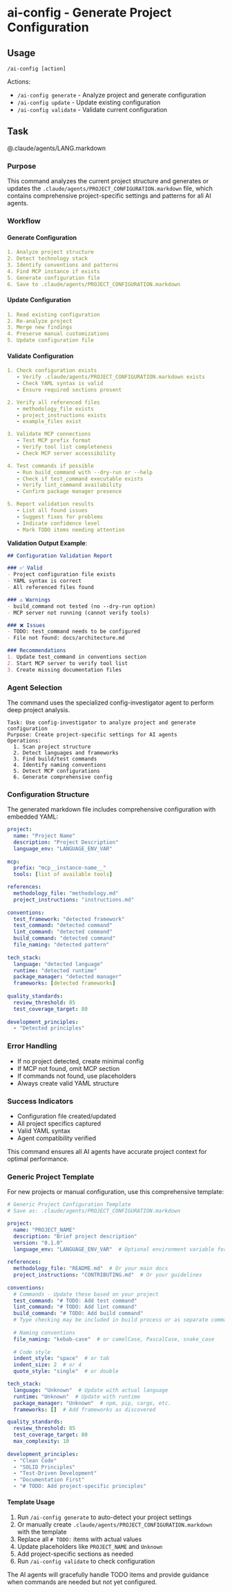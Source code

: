 # ai-config - Generate Project Configuration

## Usage
```
/ai-config [action]
```

Actions:
- `/ai-config generate` - Analyze project and generate configuration
- `/ai-config update` - Update existing configuration
- `/ai-config validate` - Validate current configuration

## Task

@.claude/agents/LANG.markdown

### Purpose

This command analyzes the current project structure and generates or updates the `.claude/agents/PROJECT_CONFIGURATION.markdown` file, which contains comprehensive project-specific settings and patterns for all AI agents.

### Workflow

#### Generate Configuration
```yaml
1. Analyze project structure
2. Detect technology stack
3. Identify conventions and patterns
4. Find MCP instance if exists
5. Generate configuration file
6. Save to .claude/agents/PROJECT_CONFIGURATION.markdown
```

#### Update Configuration
```yaml
1. Read existing configuration
2. Re-analyze project
3. Merge new findings
4. Preserve manual customizations
5. Update configuration file
```

#### Validate Configuration
```yaml
1. Check configuration exists
   - Verify .claude/agents/PROJECT_CONFIGURATION.markdown exists
   - Check YAML syntax is valid
   - Ensure required sections present

2. Verify all referenced files
   - methodology_file exists
   - project_instructions exists
   - example_files exist

3. Validate MCP connections
   - Test MCP prefix format
   - Verify tool list completeness
   - Check MCP server accessibility

4. Test commands if possible
   - Run build_command with --dry-run or --help
   - Check if test_command executable exists
   - Verify lint_command availability
   - Confirm package manager presence

5. Report validation results
   - List all found issues
   - Suggest fixes for problems
   - Indicate confidence level
   - Mark TODO items needing attention
```

**Validation Output Example**:
```markdown
## Configuration Validation Report

### ✅ Valid
- Project configuration file exists
- YAML syntax is correct
- All referenced files found

### ⚠️ Warnings
- build_command not tested (no --dry-run option)
- MCP server not running (cannot verify tools)

### ❌ Issues
- TODO: test_command needs to be configured
- File not found: docs/architecture.md

### Recommendations
1. Update test_command in conventions section
2. Start MCP server to verify tool list
3. Create missing documentation files
```

### Agent Selection

The command uses the specialized config-investigator agent to perform deep project analysis.

```
Task: Use config-investigator to analyze project and generate configuration
Purpose: Create project-specific settings for AI agents
Operations:
  1. Scan project structure
  2. Detect languages and frameworks
  3. Find build/test commands
  4. Identify naming conventions
  5. Detect MCP configurations
  6. Generate comprehensive config
```

### Configuration Structure

The generated markdown file includes comprehensive configuration with embedded YAML:

```yaml
project:
  name: "Project Name"
  description: "Project Description"
  language_env: "LANGUAGE_ENV_VAR"
  
mcp:
  prefix: "mcp__instance-name__"
  tools: [list of available tools]

references:
  methodology_file: "methodology.md"
  project_instructions: "instructions.md"
  
conventions:
  test_framework: "detected framework"
  test_command: "detected command"
  lint_command: "detected command"
  build_command: "detected command"
  file_naming: "detected pattern"
  
tech_stack:
  language: "detected language"
  runtime: "detected runtime"
  package_manager: "detected manager"
  frameworks: [detected frameworks]
  
quality_standards:
  review_threshold: 85
  test_coverage_target: 80
  
development_principles:
  - "Detected principles"
```

### Error Handling

- If no project detected, create minimal config
- If MCP not found, omit MCP section
- If commands not found, use placeholders
- Always create valid YAML structure

### Success Indicators

- Configuration file created/updated
- All project specifics captured
- Valid YAML syntax
- Agent compatibility verified

This command ensures all AI agents have accurate project context for optimal performance.

### Generic Project Template

For new projects or manual configuration, use this comprehensive template:

```yaml
# Generic Project Configuration Template
# Save as: .claude/agents/PROJECT_CONFIGURATION.markdown

project:
  name: "PROJECT_NAME"
  description: "Brief project description"
  version: "0.1.0"
  language_env: "LANGUAGE_ENV_VAR"  # Optional environment variable for language
  
references:
  methodology_file: "README.md"  # Or your main docs
  project_instructions: "CONTRIBUTING.md"  # Or your guidelines
  
conventions:
  # Commands - Update these based on your project
  test_command: "# TODO: Add test command"
  lint_command: "# TODO: Add lint command"
  build_command: "# TODO: Add build command"
  # Type checking may be included in build process or as separate command
  
  # Naming conventions
  file_naming: "kebab-case"  # or camelCase, PascalCase, snake_case
  
  # Code style
  indent_style: "space"  # or tab
  indent_size: 2  # or 4
  quote_style: "single"  # or double

tech_stack:
  language: "Unknown"  # Update with actual language
  runtime: "Unknown"  # Update with runtime
  package_manager: "Unknown"  # npm, pip, cargo, etc.
  frameworks: []  # Add frameworks as discovered

quality_standards:
  review_threshold: 85
  test_coverage_target: 80
  max_complexity: 10
  
development_principles:
  - "Clean Code"
  - "SOLID Principles"
  - "Test-Driven Development"
  - "Documentation First"
  - "# TODO: Add project-specific principles"
```

#### Template Usage

1. Run `/ai-config generate` to auto-detect your project settings
2. Or manually create `.claude/agents/PROJECT_CONFIGURATION.markdown` with the template
3. Replace all `# TODO:` items with actual values
4. Update placeholders like `PROJECT_NAME` and `Unknown`
5. Add project-specific sections as needed
6. Run `/ai-config validate` to check configuration

The AI agents will gracefully handle TODO items and provide guidance when commands are needed but not yet configured.